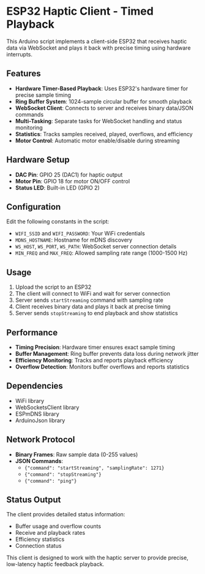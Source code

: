 # ESP32 Haptic Client - Timed Playback

This Arduino script implements a client-side ESP32 that receives haptic data via WebSocket and plays it back with precise timing using hardware interrupts.

## Features

- **Hardware Timer-Based Playback**: Uses ESP32's hardware timer for precise sample timing
- **Ring Buffer System**: 1024-sample circular buffer for smooth playback
- **WebSocket Client**: Connects to server and receives binary data/JSON commands
- **Multi-Tasking**: Separate tasks for WebSocket handling and status monitoring
- **Statistics**: Tracks samples received, played, overflows, and efficiency
- **Motor Control**: Automatic motor enable/disable during streaming

## Hardware Setup

- **DAC Pin**: GPIO 25 (DAC1) for haptic output
- **Motor Pin**: GPIO 18 for motor ON/OFF control
- **Status LED**: Built-in LED (GPIO 2)

## Configuration

Edit the following constants in the script:
- `WIFI_SSID` and `WIFI_PASSWORD`: Your WiFi credentials
- `MDNS_HOSTNAME`: Hostname for mDNS discovery
- `WS_HOST`, `WS_PORT`, `WS_PATH`: WebSocket server connection details
- `MIN_FREQ` and `MAX_FREQ`: Allowed sampling rate range (1000-1500 Hz)

## Usage

1. Upload the script to an ESP32
2. The client will connect to WiFi and wait for server connection
3. Server sends `startStreaming` command with sampling rate
4. Client receives binary data and plays it back at precise timing
5. Server sends `stopStreaming` to end playback and show statistics

## Performance

- **Timing Precision**: Hardware timer ensures exact sample timing
- **Buffer Management**: Ring buffer prevents data loss during network jitter
- **Efficiency Monitoring**: Tracks and reports playback efficiency
- **Overflow Detection**: Monitors buffer overflows and reports statistics

## Dependencies

- WiFi library
- WebSocketsClient library
- ESPmDNS library
- ArduinoJson library

## Network Protocol

- **Binary Frames**: Raw sample data (0-255 values)
- **JSON Commands**: 
  - `{"command": "startStreaming", "samplingRate": 1271}`
  - `{"command": "stopStreaming"}`
  - `{"command": "ping"}`

## Status Output

The client provides detailed status information:
- Buffer usage and overflow counts
- Receive and playback rates
- Efficiency statistics
- Connection status

This client is designed to work with the haptic server to provide precise, low-latency haptic feedback playback. 